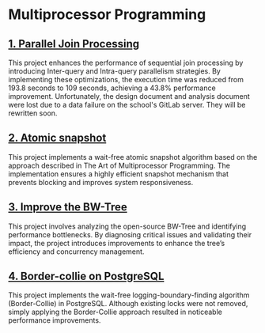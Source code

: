 # Multiprocessor Programming

## [1. Parallel Join Processing](https://github.com/vinnyshin/Multiprocessor_Programming/tree/main/project1/performance%20result)
This project enhances the performance of sequential join processing by introducing Inter-query and Intra-query parallelism strategies. By implementing these optimizations, the execution time was reduced from 193.8 seconds to 109 seconds, achieving a 43.8% performance improvement.
Unfortunately, the design document and analysis document were lost due to a data failure on the school's GitLab server. They will be rewritten soon.

## [2. Atomic snapshot](https://github.com/vinnyshin/Multiprocessor_Programming/blob/main/project2/documents/Atomic%20snapshot.md)
This project implements a wait-free atomic snapshot algorithm based on the approach described in The Art of Multiprocessor Programming. The implementation ensures a highly efficient snapshot mechanism that prevents blocking and improves system responsiveness.

## [3. Improve the BW-Tree](https://github.com/vinnyshin/Multiprocessor_Programming/blob/main/project3/documents/milestone%203.md)
This project involves analyzing the open-source BW-Tree and identifying performance bottlenecks. By diagnosing critical issues and validating their impact, the project introduces improvements to enhance the tree’s efficiency and concurrency management.

## [4. Border-collie on PostgreSQL](https://github.com/vinnyshin/Multiprocessor_Programming/blob/main/project4/Project4.md)
This project implements the wait-free logging-boundary-finding algorithm (Border-Collie) in PostgreSQL. Although existing locks were not removed, simply applying the Border-Collie approach resulted in noticeable performance improvements.
